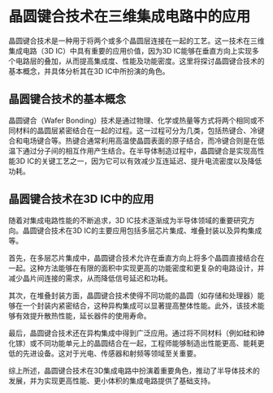 # 晶圆键合技术在三维集成电路中的应用

晶圆键合技术是一种用于将两个或多个晶圆层连接在一起的工艺。这一技术在三维集成电路（3D IC）中具有重要的应用价值，因为3D IC能够在垂直方向上实现多个电路层的叠加，从而提高集成度、性能及功能密度。这里将探讨晶圆键合技术的基本概念，并具体分析其在3D IC中所扮演的角色。

## 晶圆键合技术的基本概念

晶圆键合（Wafer Bonding）技术是通过物理、化学或热量等方式将两个相同或不同材料的晶圆层紧密结合在一起的过程。这一过程可分为几类，包括热键合、冷键合和电场键合等。热键合通常利用高温使晶圆表面的原子结合，而冷键合则是在低温下通过分子间的相互作用产生结合。在半导体制造过程中，晶圆键合是实现高性能3D IC的关键工艺之一，因为它可以有效减少互连延迟、提升电流密度以及降低功耗。

## 晶圆键合技术在3D IC中的应用

随着对集成电路性能的不断追求，3D IC技术逐渐成为半导体领域的重要研究方向。晶圆键合技术在3D IC的主要应用包括多层芯片集成、堆叠封装以及异构集成等。

首先，在多层芯片集成中，晶圆键合技术允许在垂直方向上将多个晶圆直接结合在一起。这种方法能够在有限的面积中实现更高的功能密度和更复杂的电路设计，并减少晶片间连接的需求，从而降低信号延迟和功耗。

其次，在堆叠封装方面，晶圆键合技术使得不同功能的晶圆（如存储和处理器）能够在一个封装内紧密结合，这种异构集成可以显著提高整体性能。此外，该技术能够有效提升散热性能，延长器件的使用寿命。

最后，晶圆键合技术还在异构集成中得到广泛应用。通过将不同材料（例如硅和砷化镓）或不同功能单元上的晶圆结合在一起，工程师能够制造出性能更高、能耗更低的先进设备。这对于光电、传感器和射频等领域至关重要。

综上所述，晶圆键合技术在3D集成电路中扮演着重要角色，推动了半导体技术的发展，并为实现更高性能、更小体积的集成电路提供了基础支持。
